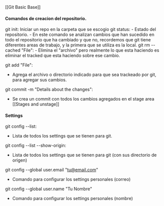 [[Git Basic Base]]

#### Comandos de creacion del repositorio.
git init: 
	Iniciar un repo en la carpeta que se escogio
git status: 
	- Estado del repositorio.
	- En este comando se analizan cambios que han sucedido en todo el repositorio que ha cambiado y que no, recordemos que git tiene diferentes areas de trabajo, y la primera que se utiliza es la local.
git rm --cached "File":
	- Elimina el "archivo" pero realmente lo que esta haciendo es eliminar el tracked que esta haciendo sobre ese cambio. 
	
git add "File":
- Agrega el archivo o directorio indicado para que sea trackeado por git, para agregar sus cambios. 

git commit -m "Details about the changes":
- Se crea un commit con todos los cambios agregados en el stage area [[Stages and unstage]]
	
	
	
#### Settings 
git config --list: 
- Lista de todos los settings que se tienen para git.

git config --list --show-origin:
- Lista de todos los settings que se tienen para git (con sus directorio de origen)

git config --global user.email "tu@email.com"
- Comando para configurar los settings personales (correo)

git config --global user.name "Tu Nombre"
- Comando para configurar los settings personales (nombre)
	